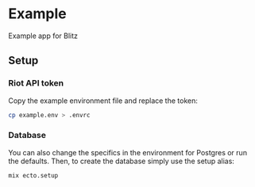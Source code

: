 # Example

Example app for Blitz

## Setup

### Riot API token

Copy the example environment file and replace the token:

```sh
cp example.env > .envrc
```

### Database

You can also change the specifics in the environment for Postgres or run the
defaults. Then, to create the database simply use the setup alias:

```sh
mix ecto.setup
```
